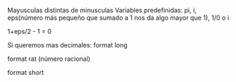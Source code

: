 Mayusculas distintas de minusculas
Variables predefinidas: pi, i, eps(número más pequeño que sumado a 1 nos da algo mayor que 1), 1/0 o i

1+eps/2 - 1 = 0

Si queremos mas decimales:
format long

format rat (número racional)

format short